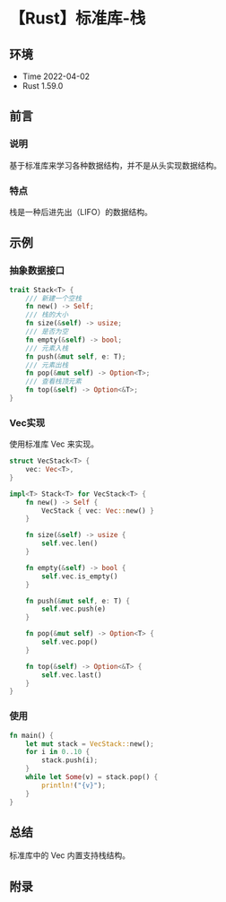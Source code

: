 # 【Rust】标准库-栈

## 环境

- Time 2022-04-02
- Rust 1.59.0

## 前言

### 说明

基于标准库来学习各种数据结构，并不是从头实现数据结构。

### 特点

栈是一种后进先出（LIFO）的数据结构。

## 示例

### 抽象数据接口

```rust
trait Stack<T> {
    /// 新建一个空栈
    fn new() -> Self;
    /// 栈的大小
    fn size(&self) -> usize;
    /// 是否为空
    fn empty(&self) -> bool;
    /// 元素入栈
    fn push(&mut self, e: T);
    /// 元素出栈
    fn pop(&mut self) -> Option<T>;
    /// 查看栈顶元素
    fn top(&self) -> Option<&T>;
}
```

### Vec实现

使用标准库 Vec 来实现。

```rust
struct VecStack<T> {
    vec: Vec<T>,
}

impl<T> Stack<T> for VecStack<T> {
    fn new() -> Self {
        VecStack { vec: Vec::new() }
    }

    fn size(&self) -> usize {
        self.vec.len()
    }

    fn empty(&self) -> bool {
        self.vec.is_empty()
    }

    fn push(&mut self, e: T) {
        self.vec.push(e)
    }

    fn pop(&mut self) -> Option<T> {
        self.vec.pop()
    }

    fn top(&self) -> Option<&T> {
        self.vec.last()
    }
}
```

### 使用

```rust
fn main() {
    let mut stack = VecStack::new();
    for i in 0..10 {
        stack.push(i);
    }
    while let Some(v) = stack.pop() {
        println!("{v}");
    }
}
```

## 总结

标准库中的 Vec 内置支持栈结构。

## 附录

[1]: images/count_sort.gif
